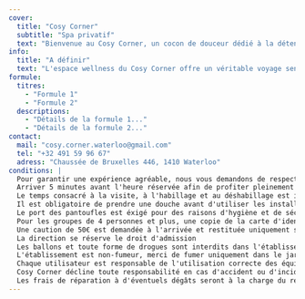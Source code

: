 ```yaml
---
cover:
  title: "Cosy Corner"
  subtitle: "Spa privatif"
  text: "Bienvenue au Cosy Corner, un cocon de douceur dédié à la détente et au bien-être. Lumière tamisées, chaleur enveloppante, douceur des bulles du jacuzzi,... chaque détail a été pensé pour vous offrir une parenthèse de calme et de sérénité."
info:
  title: "A définir"
  text: "L'espace wellness du Cosy Corner offre un véritable voyage sensoriel, dans un cadre chaleureux et intimiste. Il comprend un jacuzzi relaxant, un sauna pour une chaleur douce et profonde, ainsu qu'un espace de luminothérapie dévorisant la détente et l'équilibre. Peignoirs, essuies de bain et pantougles sont fournis pour un confort optimal. Un grand salon incite au repas, complété par deux douches au rez-de-chaussée. La chambre avec un grand lit rond, la table de massage, la cuisine et une seconde salle de bain complètent cet espace, pour une ambiance paisible et propice au lâcher-prise."
formule:
  titres:
    - "Formule 1"
    - "Formule 2"
  descriptions:
    - "Détails de la formule 1..."
    - "Détails de la formule 2..."
contact:
  mail: "cosy.corner.waterloo@gmail.com"
  tel: "+32 491 59 96 67"
  adress: "Chaussée de Bruxelles 446, 1410 Waterloo"
conditions: |
  Pour garantir une expérience agréable, nous vous demandons de respecter les conditions suivantes :
  Arriver 5 minutes avant l'heure réservée afin de profiter pleinement du spa
  Le temps consacré à la visite, à l'habillage et au déshabillage est inclus dans la durée de la réservation
  Il est obligatoire de prendre une douche avant d'utiliser les installations
  Le port des pantoufles est éxigé pour des raisons d'hygiène et de sécurité
  Pour les groupes de 4 personnes et plus, une copie de la carte d'identité sera demandée
  Une caution de 50€ est demandée à l'arrivée et restituée uniquement si toutes les règles sont respectées
  La direction se réserve le droit d'admission
  Les ballons et toute forme de drogues sont interdits dans l'établissement
  L'établissement est non-fumeur, merci de fumer uniquement dans le jardin
  Chaque utilisateur est responsable de l'utilisation correcte des équipements
  Cosy Corner décline toute responsabilité en cas d'accident ou d'incident causé par une  utilisation imprudente ou incorrecte des installations
  Les frais de réparation à d'éventuels dégâts seront à la charge du responsable
---
```

